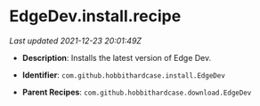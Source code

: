 # EdgeDev.install.recipe

_Last updated 2021-12-23 20:01:49Z_

- **Description**: Installs the latest version of Edge Dev.

- **Identifier**: `com.github.hobbithardcase.install.EdgeDev`

- **Parent Recipes**: `com.github.hobbithardcase.download.EdgeDev`
